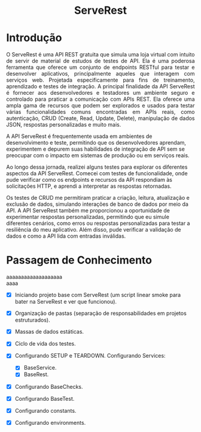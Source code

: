 <h1 align="center">ServeRest</h1>
<h1>Introdução</h1>
<p align="justify">
O ServeRest é uma API REST gratuita que simula uma loja virtual com intuito de servir de material de estudos de testes de API. Ela é uma poderosa ferramenta que oferece um conjunto de endpoints RESTful para testar e desenvolver aplicativos, principalmente aqueles que interagem com serviços web. Projetada especificamente para fins de treinamento, aprendizado e testes de integração.
A principal finalidade da API ServeRest é fornecer aos desenvolvedores e testadores um ambiente seguro e controlado para praticar a comunicação com APIs REST. Ela oferece uma ampla gama de recursos que podem ser explorados e usados para testar várias funcionalidades comuns encontradas em APIs reais, como autenticação, CRUD (Create, Read, Update, Delete), manipulação de dados JSON, respostas personalizadas e muito mais.

A API ServeRest é frequentemente usada em ambientes de desenvolvimento e teste, permitindo que os desenvolvedores aprendam, experimentem e depurem suas habilidades de integração de API sem se preocupar com o impacto em sistemas de produção ou em serviços reais.

Ao longo dessa jornada, realizei alguns testes para explorar os diferentes aspectos da API ServeRest. Comecei com testes de funcionalidade, onde pude verificar como os endpoints e recursos da API respondiam às solicitações HTTP, e aprendi a interpretar as respostas retornadas.

Os testes de CRUD me permitiram praticar a criação, leitura, atualização e exclusão de dados, simulando interações de banco de dados por meio da API. A API ServeRest também me proporcionou a oportunidade de experimentar respostas personalizadas, permitindo que eu simule diferentes cenários, como erros ou respostas personalizadas para testar a resiliência do meu aplicativo. Além disso, pude verificar a validação de dados e como a API lida com entradas inválidas.
</p>


# Passagem de Conhecimento 
aaaaaaaaaaaaaaaaaaa\
aaaa
- [x] Iniciando projeto base com ServeRest (um script linear smoke para bater na ServeRest e ver que funcionou).
- [x] Organização de pastas (separação de responsabilidades em projetos estruturados).
- [x] Massas de dados estáticas.
- [x] Ciclo de vida dos testes.
- [X] Configurando SETUP e TEARDOWN.
Configurando Services:
   - [x] BaseService.
   - [x] BaseRest.
- [x] Configurando BaseChecks.
- [x] Configurando BaseTest.
- [x] Configurando constants.
- [x] Configurando environments.

